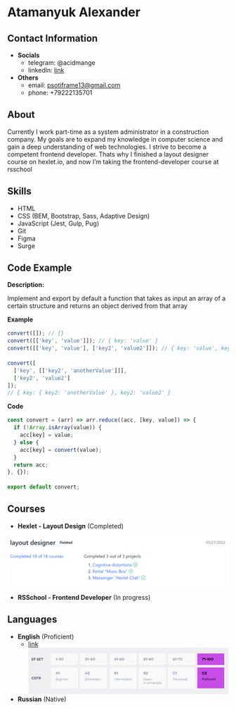 # Atamanyuk Alexander

## Contact Information

* **Socials**
    + telegram: @acidmange
    + linkedln: [link](https://www.linkedin.com/in/alexander-atamanyuk-b7676b29a)  
* **Others**
    + email: psotiframe13@gmail.com
    + phone: +79222135701

## About

Currently I work part-time as a system administrator in a construction company. My goals are to expand my knowledge in computer science and gain a deep understanding of web technologies. I strive to become a competent frontend developer. Thats why I finished a layout designer course on hexlet.io, and now I’m taking the frontend-developer course at rsschool

## Skills

* HTML
* CSS (BEM, Bootstrap, Sass, Adaptive Design)
* JavaScript (Jest, Gulp, Pug)
* Git
* Figma
* Surge

## Code Example 

**Description:**

Implement and export by default a function that takes as input an array of a certain structure and returns an object derived from that array

**Example**

```javascript
convert([]); // {}
convert([['key', 'value']]); // { key: 'value' }
convert([['key', 'value'], ['key2', 'value2']]); // { key: 'value', key2: 'value2' }

convert([
  ['key', [['key2', 'anotherValue']]],
  ['key2', 'value2']
]);
// { key: { key2: 'anotherValue' }, key2: 'value2' }
```

**Code**

```javascript
const convert = (arr) => arr.reduce((acc, [key, value]) => {
  if (!Array.isArray(value)) {
    acc[key] = value;
  } else {
    acc[key] = convert(value);
  }
  return acc;
}, {});

export default convert;
```

## Courses

* **Hexlet - Layout Design** (Completed)

![Hexlet Layout Design course](/assets/images/hexlet.png)

* **RSSchool - Frontend Developer** (In progress)

## Languages

* **English** (Proficient)
    + [link](https://www.efset.org/cert/nXSVsY)
![Efset Certificate](/assets/images/efset.png)
* **Russian** (Native)